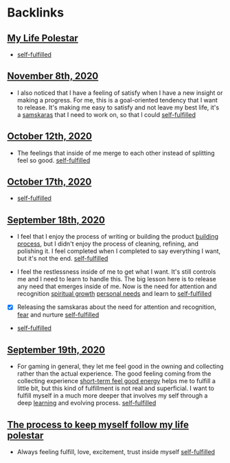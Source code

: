 
# Backlinks
## [My Life Polestar](<My Life Polestar.md>)
- [self-fulfilled](<self-fulfilled.md>)

## [November 8th, 2020](<November 8th, 2020.md>)
- I also noticed that I have a feeling of satisfy when I have a new insight or making a progress. For me, this is a goal-oriented tendency that I want to release. It's making me easy to satisfy and not leave my best life, it's a [samskaras](<samskaras.md>) that I need to work on, so that I could [self-fulfilled](<self-fulfilled.md>)

## [October 12th, 2020](<October 12th, 2020.md>)
- The feelings that inside of me merge to each other instead of splitting feel so good. [self-fulfilled](<self-fulfilled.md>)

## [October 17th, 2020](<October 17th, 2020.md>)
- [self-fulfilled](<self-fulfilled.md>)

## [September 18th, 2020](<September 18th, 2020.md>)
- I feel that I enjoy the process of writing or building the product [building process](<building process.md>), but I didn't enjoy the process of cleaning, refining, and polishing it. I feel completed when I completed to say everything I want, but it's not the end. [self-fulfilled](<self-fulfilled.md>)

- I feel the restlessness inside of me to get what I want. It's still controls me and I need to learn to handle this. The big lesson here is to release any need that emerges inside of me. Now is the need for attention and recognition [spiritual growth](<spiritual growth.md>) [personal needs](<personal needs.md>) and learn to [self-fulfilled](<self-fulfilled.md>)

- [x] Releasing the samskaras about the need for attention and recognition, [fear](<fear.md>) and nurture [self-fulfilled](<self-fulfilled.md>)

- [self-fulfilled](<self-fulfilled.md>)

## [September 19th, 2020](<September 19th, 2020.md>)
- For gaming in general, they let me feel good in the owning and collecting rather than the actual experience. The good feeling coming from the collecting experience [short-term feel good energy](<short-term feel good energy.md>) helps me to fulfill a little bit, but this kind of fulfillment is not real and superficial. I want to fulfill myself in a much more deeper that involves my self through a deep [learning](<learning.md>) and evolving process. [self-fulfilled](<self-fulfilled.md>)

## [The process to keep myself follow my life polestar](<The process to keep myself follow my life polestar.md>)
- Always feeling fulfill, love, excitement, trust inside myself [self-fulfilled](<self-fulfilled.md>)

